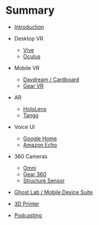 # Summary

* [Introduction](README.md)

* Desktop VR

	* [Vive](VIVE.md)
	* [Oculus](OCULUS.md)

* Mobile VR

	* [Daydream / Cardboard](DAYDREAM.md)
	* [Gear VR](GEARVR.md)

* AR

	* [HoloLens](HOLOLENS.md)
	* [Tango](TANGO.md)

* Voice UI

	* [Google Home](GOOGLEHOME.md)
	* [Amazon Echo](ECHO.md)

* 360 Cameras

	* [Omni](OMNI.md)
	* [Gear 360](GEAR360.md)
	* [Structure Sensor](STRUCTURESENSOR.md)


* [Ghost Lab / Mobile Device Suite](GHOSTLAB.md)

* [3D Printer](3DPRINTER.md)

* [Podcasting](PODCAST.md)





